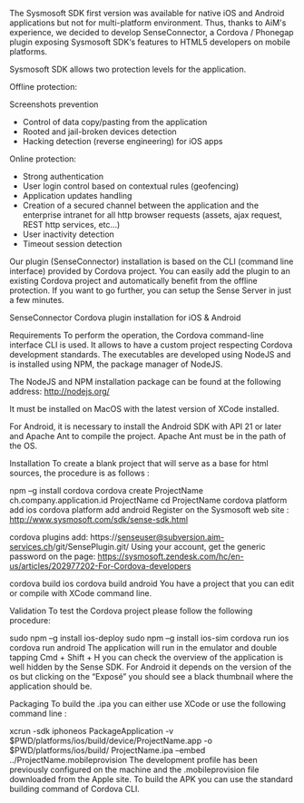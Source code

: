 The Sysmosoft SDK first version was available for native iOS and Android applications but not for multi-platform environment. Thus, thanks to AiM's experience, we decided to develop SenseConnector, a Cordova / Phonegap plugin exposing Sysmosoft SDK‘s features to HTML5 developers on mobile platforms.

Sysmosoft SDK allows two protection levels for the application.

Offline protection:

Screenshots prevention
- Control of data copy/pasting from the application
- Rooted and jail-broken devices detection
- Hacking detection (reverse engineering) for iOS apps

Online protection:

- Strong authentication
- User login control based on contextual rules (geofencing)
- Application updates handling
- Creation of a secured channel between the application and the enterprise intranet for all http browser requests (assets, ajax request, REST http services, etc…)
- User inactivity detection
- Timeout session detection

Our plugin (SenseConnector) installation is based on the CLI (command line interface) provided by Cordova project. You can easily add the plugin to an existing Cordova project and automatically benefit from the offline protection. If you want to go further, you can setup the Sense Server in just a few minutes.

SenseConnector Cordova plugin installation for iOS & Android

Requirements
To perform the operation, the Cordova command-line interface CLI is used. It allows to have a custom project respecting Cordova development standards. The executables are developed using NodeJS and is installed using NPM, the package manager of NodeJS.

The NodeJS and NPM installation package can be found at the following address: http://nodejs.org/

It must be installed on MacOS with the latest version of XCode installed.

For Android, it is necessary to install the Android SDK with API 21 or later and Apache Ant to compile the project. Apache Ant must be in the path of the OS.


Installation
To create a blank project that will serve as a base for html sources, the procedure is as follows :

npm –g install cordova
cordova create ProjectName ch.company.application.id ProjectName
cd ProjectName
cordova platform add ios
cordova platform add android
Register on the Sysmosoft web site : http://www.sysmosoft.com/sdk/sense-sdk.html

cordova plugins add: https://senseuser@subversion.aim-services.ch/git/SensePlugin.git/
Using your account, get the generic password on the page: https://sysmosoft.zendesk.com/hc/en-us/articles/202977202-For-Cordova-developers

cordova build ios
cordova build android
You have a project that you can edit or compile with XCode command line.

 

Validation
To test the Cordova project please follow the following procedure:

sudo npm –g install ios-deploy
sudo npm –g install ios-sim
cordova run ios
cordova run android
The application will run in the emulator and double tapping Cmd + Shift + H you can check the overview of the application is well hidden by the Sense SDK. For Android it depends on the version of the os but clicking on the “Exposé” you should see a black thumbnail where the application should be.

 

Packaging
To build the .ipa you can either use XCode or use the following command line :

xcrun -sdk iphoneos PackageApplication -v $PWD/platforms/ios/build/device/ProjectName.app -o $PWD/platforms/ios/build/ ProjectName.ipa –embed ../ProjectName.mobileprovision
The development profile has been previously configured on the machine and the .mobileprovision file downloaded from the Apple site.
To build the APK you can use the standard building command of Cordova CLI.
